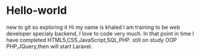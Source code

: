 # Hello-world
new to git so exploring it
Hi my name is khaled
I am training to be web developer  specialy backend, I love to code very much.
In that point in time I have completed HTML5,CSS,JavaScript,SQL,PHP.
still on study OOP PHP,JQuery,then will start Laravel.
